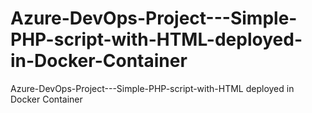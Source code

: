 # Azure-DevOps-Project---Simple-PHP-script-with-HTML-deployed-in-Docker-Container
Azure-DevOps-Project---Simple-PHP-script-with-HTML deployed in Docker Container
